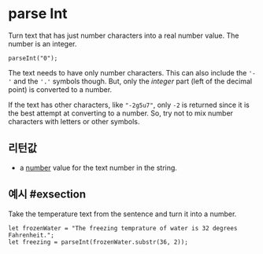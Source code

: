 # parse Int

Turn text that has just number characters into a real number value. The number is an integer.

```sig
parseInt("0");
```

The text needs to have only number characters. This can also include the `'-'` and the `'.'` symbols though. But, only the *integer* part (left of the decimal point) is converted to a number.

If the text has other characters, like `"-2g5u7"`, only `-2` is returned since it is the best attempt at converting to a number. So, try not to mix number characters with letters or other symbols.

## 리턴값

* a [number](/types/string) value for the text number in the string.

## 예시 #exsection

Take the temperature text from the sentence and turn it into a number.

```blocks
let frozenWater = "The freezing temprature of water is 32 degrees Fahrenheit.";
let freezing = parseInt(frozenWater.substr(36, 2));
```